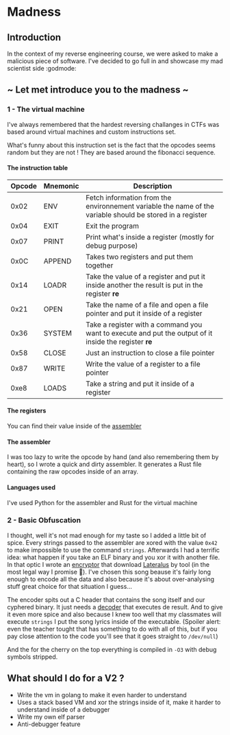 # Madness 

## Introduction
In the context of my reverse engineering course, we were asked to make a malicious piece of software. I've decided to go full in and showcase my mad scientist side :godmode:

## ~ Let met introduce you to the madness ~
### 1 - The virtual machine
I've always remembered that the hardest reversing challanges in CTFs was based around virtual machines and custom instructions set.

What's funny about this instruction set is the fact that the opcodes seems random but they are not ! They are based around the fibonacci sequence.
#### The instruction table
| Opcode | Mnemonic    | Description                                                                                                 |
|--------|-------------|-------------------------------------------------------------------------------------------------------------|
| 0x02   | ENV         | Fetch information from the environnement variable the name of the variable should be stored in a register   |
| 0x04   | EXIT        | Exit the program                                                                                            |
| 0x07   | PRINT       | Print what's inside a register (mostly for debug purpose)                                                   |
| 0x0C   | APPEND      | Takes two registers and put them together                                                                   |
| 0x14   | LOADR       | Take the value of a register and put it inside another the result is put in the register **re**             |
| 0x21   | OPEN        | Take the name of a file and open a file pointer and put it inside of a register                             |
| 0x36   | SYSTEM      | Take a register with a command you want to execute and put the output of it inside the register **re**      |
| 0x58   | CLOSE       | Just an instruction to close a file pointer                                                                 |
| 0x87   | WRITE       | Write the value of a register to a file pointer                                                             |
| 0xe8   | LOADS       | Take a string and put it inside of a register                                                               |
#### The registers
You can find their value inside of the [assembler](https://github.com/keyboard-slayer/madness/blob/main/tools/assembler/assembler.py)
#### The assembler
I was too lazy to write the opcode by hand (and also remembering them by heart), so I wrote a quick and dirty assembler. It generates a Rust file containing the raw opcodes inside of an array.
#### Languages used
I've used Python for the assembler and Rust for the virtual machine
### 2 - Basic Obfuscation
I thought, well it's not mad enough for my taste so I added a little bit of spice.
Every strings passed to the assembler are xored with the value `0x42` to make impossible to use the command `strings`. 
Afterwards I had a terrific idea: what happen if you take an ELF binary and you xor it with another file. In that optic I wrote an [encryptor](https://github.com/keyboard-slayer/madness/blob/main/tools/encryptor/encryptor.py)
that download [Lateralus](https://www.youtube.com/watch?v=Y7JG63IuaWs) by tool (in the most legal way I promise :pleading_face:).  I've chosen this song beause it's fairly long enough to encode all the data and also because it's about over-analysing stuff great choice for that situation I guess...

The encoder spits out a C header that contains the song itself and our cyphered binary. It just needs a [decoder](https://raw.githubusercontent.com/keyboard-slayer/madness/main/tools/decryptor/main.c) that executes de result. And to give it even more spice and also because I knew too well that my classmates will execute `strings` I put the song lyrics inside of the executable. 
(Spoiler alert: even the teacher tought that has something to do with all of this, but if you pay close attention to the code you'll see that it goes straight to `/dev/null`)

And the for the cherry on the top everything is compiled in `-O3` with debug symbols stripped.

## What should I do for a V2 ?
* Write the vm in golang to make it even harder to understand
* Uses a stack based VM and xor the strings inside of it, make it harder to understand inside of a debugger
* Write my own elf parser
* Anti-debugger feature
